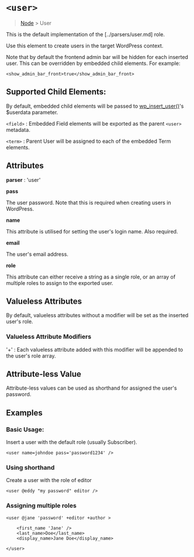 # `<user>`

> [Node](./node.md) > User

This is the default implementation of the [../parsers/user.md] role.

Use this element to create users in the target WordPress context.

Note that by default the frontend admin bar will be hidden for each inserted user. This can be overridden by embedded child elements. For example:

```
<show_admin_bar_front>true</show_admin_bar_front>
```

## Supported Child Elements:

By default, embedded child elements will be passed to [wp_insert_user()](https://codex.wordpress.org/Function_Reference/wp_insert_user)'s $userdata parameter. 

`<field>` : Embedded Field elements will be exported as the parent `<user>` metadata.

`<term>` : Parent User will be assigned to each of the embedded Term elements.

## Attributes

**parser** : 'user'

**pass**

The user password. Note that this is required when creating users in WordPress.

**name**

This attribute is utilised for setting the user's login name. Also required.

**email**

The user's email address.

**role**

This attribute can either receive a string as a single role, or an array of multiple roles to assign to the exported user.

## Valueless Attributes

By default, valueless attributes without a modifier will be set as the inserted user's role.

### Valueless Attribute Modifiers

'+' : Each valueless attribute added with this modifier will be appended to the user's role array.

## Attribute-less Value

Attribute-less values can be used as shorthand for assigned the user's password.

## Examples

### Basic Usage:

Insert a user with the default role (usually Subscriber).

```
<user name=johndoe pass='password1234' />
```

### Using shorthand

Create a user with the role of editor

```
<user @eddy "my password" editor />
```

### Assigning multiple roles

```
<user @jane 'password' +editor +author >

    <first_name 'Jane' />
    <last_name>Doe</last_name>
    <display_name>Jane Doe</display_name>

</user>
```